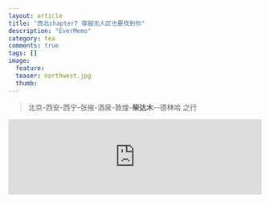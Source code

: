 ```yaml
---
layout: article
title: "西北chapter7 穿越无人区也要找到你"
description: "EverMemo"
category: tea
comments: true
tags: []
image:
  feature:
  teaser: northwest.jpg
  thumb:
---
```

> 北京-西安-西宁-张掖-酒泉-敦煌-**柴达木**--德林哈 之行

  <iframe src="http://word.98ki.com/blog/northwest7_穿越无人区也要找到你.htm" id="iframe" scrolling="no" onload="iframeLoad()" frameborder="0" name="iframe" width="100%"> </iframe>


  <script type="text/javascript" language="javascript">

  function iframeLoad()  
  {  
      document.getElementById("iframe").height=0;  
      document.getElementById("iframe").height=document.getElementById("iframe").contentWindow.document.body.scrollHeight;  
  }  

  </script>
